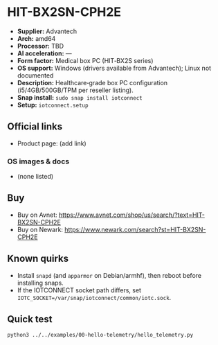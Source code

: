 # HIT-BX2SN-CPH2E

- **Supplier:** Advantech
- **Arch:** amd64
- **Processor:** TBD
- **AI acceleration:** —
- **Form factor:** Medical box PC (HIT‑BX2S series)
- **OS support:** Windows (drivers available from Advantech); Linux not documented
- **Description:** Healthcare‑grade box PC configuration (i5/4GB/500GB/TPM per reseller listing).
- **Snap install:** `sudo snap install iotconnect`
- **Setup:** `iotconnect.setup`

## Official links
- Product page: (add link)

### OS images & docs
- (none listed)

## Buy
- Buy on Avnet: https://www.avnet.com/shop/us/search/?text=HIT-BX2SN-CPH2E
- Buy on Newark: https://www.newark.com/search?st=HIT-BX2SN-CPH2E

## Known quirks
- Install `snapd` (and `apparmor` on Debian/armhf), then reboot before installing snaps.
- If the IOTCONNECT socket path differs, set `IOTC_SOCKET=/var/snap/iotconnect/common/iotc.sock`.

## Quick test
```bash
python3 ../../examples/00-hello-telemetry/hello_telemetry.py
```
